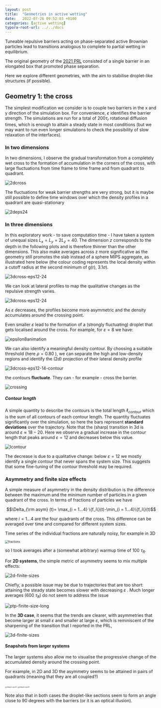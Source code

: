 ```yaml
---
layout: post
title:  "Geometries in active wetting"
date:   2022-07-26 09:52:03 +0100
categories: [active wetting]
typora-root-url: ../../docs
---
```


Tuneable repulsive barriers acting on phase-separated active Brownian particles lead to transitions analogous to complete to partial wetting in equilibrium.

The original geometry of the [2021 PRL]([10.1103/PhysRevLett.127.238002](https://doi.org/10.1103/PhysRevLett.127.238002)) consisted of a single barrier in an elongated box that promoted phase separation.

Here we explore different geometries, with the aim to stabilise droplet-like structures (if possible).



## Geometry 1: the cross

The simplest modification we consider is to couple two barriers in the x and y direction of the simulation box. For convenience, $\varepsilon$ identifies the barrier strength. The simulations are run for a total of $200\tau_r$ rotational diffusion times, which is enough to attain a steady state in most conditions (but we may want to run even longer simulations to check the possibility of slow relaxation of the interfaces).



### In two dimensions

In two dimensions, I observe the gradual transformation from a completely wet cross to the formation of accumulation in the corners of the cross, with large fluctuations from time frame to time frame and from quadrant to quadrant.

![2dcross](/images/WeetingCrossGeom/2dcross-eps24-32-48.png)

The fluctuations for weak barrier strengths are very strong, but it is maybe still possible to define time windows over which the density profiles in a quadrant are quasi-stationary



![2deps24](/images/WeetingCrossGeom/2d-eps24.gif)





### In three dimensions 

In this exploratory work - to save computation time - I have taken a system of unequal sizes $L_x = L_y= 2L_z = 40$. The dimension $z$ corresponds to the depth in the following plots and is therefore thinner than the other dimensions.  This also make averages across z more significative as the geometry still promotes the slab instead of a sphere MIPS aggregate, as illustrated here below (the colour coding represents the local density within a cutoff radius at the second minimum of g(r), $3.1\sigma$).

![3dcross-eps12-24](/images/WeetingCrossGeom/thickness-eps8.png)



We can look at lateral profiles to map the qualitative changes as the repulsive strength varies.



![3dcross-eps12-24](/images/WeetingCrossGeom/3dcross-eps12-24.png)



As $\varepsilon$ decreases, the profiles become more asymmetric and the density accumulates around the crossing point.

Even smaller $\varepsilon$ lead to the formation of a (strongly fluctuating) droplet that gets localised around the cross. For example, for $\varepsilon=8$ we have:

![epsilon8animation](/images/WeetingCrossGeom/eps8.gif)



We can also identify a meaningful density contour. By choosing a suitable threshold (here $\rho=0.80$ ), we can separate the high and low-density regions and identify the (2d) projection of their lateral density profile

![3dcross-eps12-14-contour](/images/WeetingCrossGeom/contours3d.png)



the contours **fluctuate**. They can - for example - cross the barrier.

![crossing](/images/WeetingCrossGeom/eps12-crossing-avg080.npy.png)

##### Contour length

A simple quantity to describe the contours is the total length $\ell_{contour}$ which is the sum of all contours of each contour length. The quantity fluctuates significantly over the simulation, so here the bars represent **standard deviations** over the trajectory. Note that the (sharp) transition in 3d is around $\varepsilon\approx18-20$. Here we observe a gradual increase in the contour length that peaks around $\varepsilon=12$ and decreases below this value. 



![lcontour](/images/WeetingCrossGeom/lcontour.png)

The decrease is due to a qualitative change: below $\varepsilon=12$  we mostly identify a single contour that never spans the system size. This suggests that some fine-tuning of the contour threshold may be required.



### Asymmetry and finite size effects

A simple measure of asymmetry in the density distribution is the difference between the maximum and the minimum number of particles in a given quadrant of the cross. In terms of fractions of particles we have



$$\Delta_{\rm asym} (t)= \max_{i = 1...4} \{f_i\}(t)-\min_{i = 1...4}\{f_i\}(t)$$

where $i=1...4$  are the four quadrants of the cross. This difference can be averaged over time and compared for different system sizes.



Time series of the individual fractions are naturally noisy, for example in 3D

<img src="/images/WeetingCrossGeom/fractions3d-lx20-eps12.png" alt="fractions" style="zoom:67%;" />

so I took averages after a (somewhat arbitrary) warmup time of 100 $\tau_R$. 



For **2D systems**, the simple metric of asymmetry seems to mix multiple effects:



![2d-finite-sizes](/images/WeetingCrossGeom/finite-sizes/ptp-finite-size-2D.png)

Chiefly, a possible issue may be due to trajectories that are too short: attaining the steady state becomes slower with decreasing $\varepsilon$ . Much longer averages (600 $\tau_R$) do not seem to address the issue

![ptp-finite-size-long](/images/WeetingCrossGeom/ptp-finite-size-long.png)



In the **3D case**, it seems that the trends are clearer, with asymmetries that become larger at small $\varepsilon$ and smaller at large $\varepsilon$, which is reminiscent of the sharpening of the transition that I reported in the PRL,

![3d-finite-sizes](/images/WeetingCrossGeom/finite-sizes/ptp-finite-size-3D.png)

#### Snapshots from larger systems

The larger systems also allow me to visualise the progressive change of the accumulated density around the crossing point.



For example, in 2D and 3D the asymmetry seems to be attained in pairs of quadrants (meaning that they are all coupled?)

<img src="/images/WeetingCrossGeom/finite-sizes/2d-large-eps24.png" alt="2dasym-eps24" style="zoom: 33%;" />



<img src="/images/WeetingCrossGeom/finite-sizes/3d-large-eps8.png" alt="2dasym-eps24" style="zoom: 33%;" />



Note also that in both cases the droplet-like sections seem to form an angle close to 90 degrees with the barriers (or it is an optical illusion).











